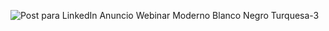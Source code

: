 ![Post para LinkedIn Anuncio Webinar Moderno Blanco Negro Turquesa-3](https://github.com/silviavanessasv/EjerciciosFullstack/assets/148786936/db6556ed-eccf-4ce7-a8e2-eda5830562e7)

